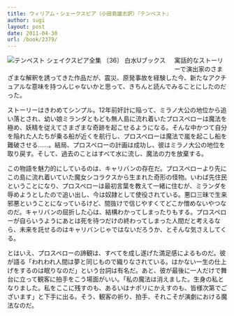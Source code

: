 ```yaml
---
title: ウィリアム・シェークスピア（小田島雄志訳）『テンペスト』
author: sugi
layout: post
date: 2011-04-30
url: /book/2379/
---
```

<a href="http://www.amazon.co.jp/exec/obidos/ASIN/4560070369/chezsugi-22/ref=nosim/" name="amazletlink" target="_blank"><img src="http://i2.wp.com/ecx.images-amazon.com/images/I/411PRmQGBXL._SL160_.jpg?w=660" alt="テンペスト  シェイクスピア全集 〔36〕 白水Uブックス" class="alignleft" style="float: left; margin: 0 20px 20px 0;" data-recalc-dims="1" /></a>

寓話的なストーリーで演出家のさまざまな解釈を誘ってきた作品だが、震災、原発事故を経験した今、新たなアクチュアルな意味を持つんじゃないかと思って、きちんと読んでみることにしたのだった。

ストーリーはきわめてシンプル。12年前奸計に陥って、ミラノ大公の地位から追い落とされ、幼い娘ミランダともども無人島に流れ着いたプロスペローは魔法を極め、妖精を従えてさまざまな奇跡を起こせるようになる。そんな中かつて自分を陥れた人たちが乗る船が近くを航行し、プロスペローは魔法で嵐を起こし船を難破させる......。結局、プロスペローの計画は成功し、彼はミラノ大公の地位を取り戻す。そして、過去のことはすべて水に流し、魔法の力を放棄する。

この物語を魅力的にしているのは、キャリバンの存在だ。プロスペローより先にこの島に流れ着いていた魔女シコラクスから生まれた奇形の怪物。いわば先住民ということになり、プロスペローは最初言葉を教えて一緒に住むが、ミランダを辱めようとしたので追い出し、今は奴隷として使役されている。悪口三昧で生来邪悪ということになっているけど、間抜けで信じやすくてどこか憎めないやつなのだ。キャリバンの屈折した心は、結構わかってしまったりもする。プロスペローが自らいうようにあとは死を待つだけの終わってしまった人間だと考えるなら、未来を託せるのはキャリバンじゃではないだろうか、とそんな気さえしてくる。

とはいえ、プロスペローの諦観は、すべてを成し遂げた満足感によるものだ。彼が語る「われわれ人間は夢と同じもので織りなされている。はかない一生の仕上げをするのは眠りなのだ」という台詞は有名だ。あと、彼が最後に一人だけで舞台に立って観客に拍手をこう場面がいい。「私の魔法は消えました。生身の私となりました。私をここに残すのも、あるいはナポリにかえすのも、皆様次第でございます」と下手に出る。そう、観客の祈り、拍手、それこそが演劇における魔法なのだ。

